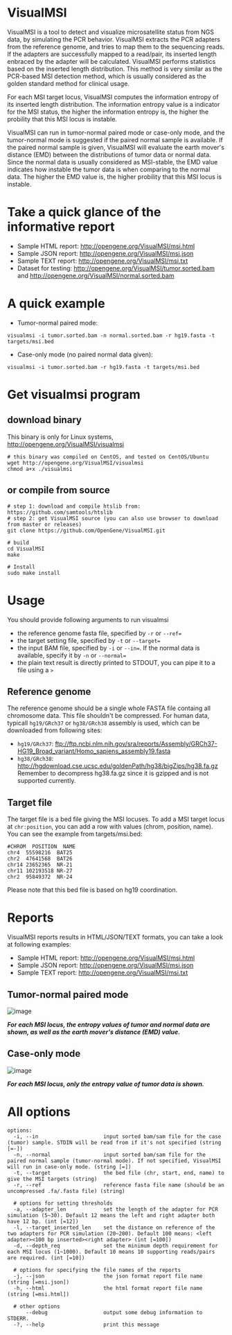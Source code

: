 # VisualMSI
VisualMSI is a tool to detect and visualize microsatellite status from NGS data, by simulating the PCR behavior. VisualMSI extracts the PCR adapters from the reference genome, and tries to map them to the sequencing reads. If the adapters are successfully mapped to a read/pair, its inserted length enbraced by the adapter will be calculated. VisualMSI performs statistics based on the inserted length distribution. This method is very similar as the PCR-based MSI detection method, which is usually considered as the golden standard method for clinical usage.

For each MSI target locus, VisualMSI computes the information entropy of its inserted length distribution. The information entropy value is a indicator for the MSI status, the higher the information entropy is, the higher the probility that this MSI locus is instable.

VisualMSI can run in tumor-normal paired mode or case-only mode, and the tumor-normal mode is suggested if the paired normal sample is available. If the paired normal sample is given, VisualMSI will evaluate the earth mover's distance (EMD) between the distributions of tumor data or normal data. Since the normal data is usually considered as MSI-stable, the EMD value indicates how instable the tumor data is when comparing to the normal data. The higher the EMD value is, the higher probility that this MSI locus is instable.

# Take a quick glance of the informative report
* Sample HTML report: http://opengene.org/VisualMSI/msi.html
* Sample JSON report: http://opengene.org/VisualMSI/msi.json
* Sample TEXT report: http://opengene.org/VisualMSI/msi.txt
* Dataset for testing: http://opengene.org/VisualMSI/tumor.sorted.bam and http://opengene.org/VisualMSI/normal.sorted.bam

# A quick example
* Tumor-normal paired mode:
```shell
visualmsi -i tumor.sorted.bam -n normal.sorted.bam -r hg19.fasta -t targets/msi.bed
```
* Case-only mode (no paired normal data given):
```shell
visualmsi -i tumor.sorted.bam -r hg19.fasta -t targets/msi.bed
```

# Get visualmsi program
## download binary
This binary is only for Linux systems, http://opengene.org/VisualMSI/visualmsi
```shell
# this binary was compiled on CentOS, and tested on CentOS/Ubuntu
wget http://opengene.org/VisualMSI/visualmsi
chmod a+x ./visualmsi
```
## or compile from source
```shell
# step 1: download and compile htslib from: https://github.com/samtools/htslib
# step 2: get VisualMSI source (you can also use browser to download from master or releases)
git clone https://github.com/OpenGene/VisualMSI.git

# build
cd VisualMSI
make

# Install
sudo make install
```

# Usage
You should provide following arguments to run visualmsi
* the reference genome fasta file, specified by `-r` or `--ref=`
* the target setting file, specified by `-t` or `--target=`
* the input BAM file, specified by `-i` or `--in=`. If the normal data is available, specify it by `-n` or `--normal=`
* the plain text result is directly printed to STDOUT, you can pipe it to a file using a `>`


## Reference genome
The reference genome should be a single whole FASTA file containg all chromosome data. This file shouldn't be compressed. For human data, typicall `hg19/GRch37` or `hg38/GRch38` assembly is used, which can be downloaded from following sites:
* `hg19/GRch37`: ftp://ftp.ncbi.nlm.nih.gov/sra/reports/Assembly/GRCh37-HG19_Broad_variant/Homo_sapiens_assembly19.fasta
* `hg38/GRch38`: http://hgdownload.cse.ucsc.edu/goldenPath/hg38/bigZips/hg38.fa.gz  Remember to decompress hg38.fa.gz since it is gzipped and is not supported currently.

## Target file
The target file is a bed file giving the MSI locuses. To add a MSI target locus at `chr:position`, you can add a row with values (chrom, position, name). You can see the example from targets/msi.bed:
```TSV
#CHROM  POSITION  NAME
chr4  55598216  BAT25
chr2  47641568  BAT26
chr14 23652365  NR-21
chr11 102193518 NR-27
chr2  95849372  NR-24
```
Please note that this bed file is based on hg19 coordination.

# Reports
VisualMSI reports results in HTML/JSON/TEXT formats, you can take a look at following examples:
* Sample HTML report: http://opengene.org/VisualMSI/msi.html
* Sample JSON report: http://opengene.org/VisualMSI/msi.json
* Sample TEXT report: http://opengene.org/VisualMSI/msi.txt

## Tumor-normal paired mode
![image](http://www.opengene.org/VisualMSI/paired.png)   

***For each MSI locus, the entropy values of tumor and normal data are shown, as well as the earth mover's distance (EMD) value.***


## Case-only mode
![image](http://www.opengene.org/VisualMSI/caseonly.png)   

***For each MSI locus, only the entropy value of tumor data is shown.***


# All options
```
options:
  -i, --in                     input sorted bam/sam file for the case (tumor) sample. STDIN will be read from if it's not specified (string [=-])
  -n, --normal                 input sorted bam/sam file for the paired normal sample (tumor-normal mode). If not specified, VisualMSI will run in case-only mode. (string [=])
  -t, --target                 the bed file (chr, start, end, name) to give the MSI targets (string)
  -r, --ref                    reference fasta file name (should be an uncompressed .fa/.fasta file) (string)
  
  # options for setting thresholds
  -a, --adapter_len            set the length of the adapter for PCR simulation (5~30). Default 12 means the left and right adapter both have 12 bp. (int [=12])
  -l, --target_inserted_len    set the distance on reference of the two adapters for PCR simulation (20~200). Default 100 means: <left adapter><100 bp inserted><right adapter> (int [=100])
  -d, --depth_req              set the minimum depth requirement for each MSI locus (1~1000). Default 10 means 10 supporting reads/pairs are required. (int [=10])
  
  # options for specifying the file names of the reports
  -j, --json                   the json format report file name (string [=msi.json])
  -h, --html                   the html format report file name (string [=msi.html])

  # other options
      --debug                  output some debug information to STDERR.
  -?, --help                   print this message
```
